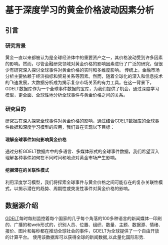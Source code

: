 # 基于深度学习的黄金价格波动因素分析

## 引言

### 研究背景

黄金一直以来都被认为是全球经济体中的重要资产之一，其价格波动受到许多因素的影响。然而，尽管金融研究领域对黄金价格的影响因素进行了广泛的研究，但很少有研究深入探讨全球事件对黄金价格的实时和多维度影响。
传统上，金融市场分析主要依赖于经济指标和贸易关系等因素。然而，随着全球化的深入和信息技术的飞速发展，大数据分析成为揭示复杂市场关系的有力工具。在这一背景下，GDELT数据库作为一个全球事件数据的宝库，为我们提供了机会，通过深度学习模型，更全面、全球性地分析全球事件与黄金价格之间的关系。

### 研究目的

研究旨在深入探究全球事件对黄金价格的影响，通过结合GDELT数据库的全球事件数据和深度学习模型的应用，我们旨在实现以下目标： 

#### 理解全球事件如何影响黄金价格

通过分析GDELT数据库中的多语言、多媒体形式的全球事件数据，我们希望深入理解各种事件如何在不同时间和地点对黄金市场产生影响。

#### 挖掘潜在的关联性模式

利用深度学习模型，我们将探索全球事件与黄金价格之间可能存在的复杂关联性模式，以揭示潜在的趋势、周期性或突发性事件对黄金价格的影响。

## 数据源介绍

[GDELT](www.gdeltproject.org)每时每刻监控着每个国家的几乎每个角落的100多种语言的新闻媒体--印刷的、广播的和web形式的，识别人员、位置、组织、数量、主题、数据源、情绪、报价、图片和每秒都在推动全球社会的事件，GDELT为全球提供了一个自由开放的计算平台。
使用该数据库可以获得全球的新闻数据,以此量化国际形势.
